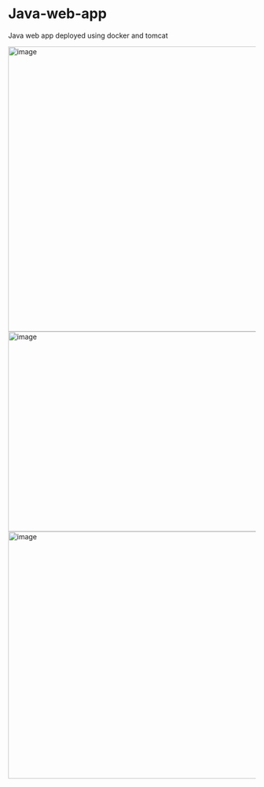 # Java-web-app
Java web app deployed using docker and tomcat

<img width="1363" height="580" alt="image" src="https://github.com/user-attachments/assets/5f971d1f-5472-4e90-af9a-918d0ea3be6f" />
<img width="1126" height="407" alt="image" src="https://github.com/user-attachments/assets/6477d00d-166b-4896-985f-19a4666df34b" />
<img width="1107" height="503" alt="image" src="https://github.com/user-attachments/assets/6df7ac92-ce02-4b9a-ba57-ea67d58cd59a" />


